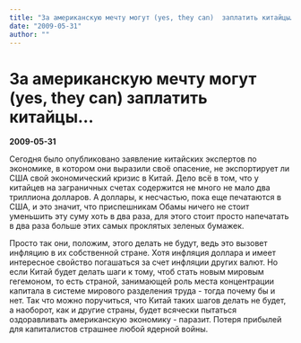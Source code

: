 ```yaml
---
title: "За американскую мечту могут (yes, they can)  заплатить китайцы…"
date: "2009-05-31"
author: ""
---
```


# За американскую мечту могут (yes, they can)  заплатить китайцы…

**2009-05-31** 

Сегодня было опубликовано заявление китайских экспертов по экономике, в котором они выразили своё опасение, не экспортирует ли США свой экономический кризис в Китай. Дело всё в том, что у китайцев на заграничных счетах содержится не много не мало два триллиона долларов. А доллары, к несчастью, пока еще печатаются в США, и это значит, что приспешникам Обамы ничего не стоит уменьшить эту суму хоть в два раза, для этого стоит просто напечатать в два раза больше этих самых проклятых зеленых бумажек.

Просто так они, положим, этого делать не будут, ведь это вызовет инфляцию в их собственной стране. Хотя инфляция доллара и имеет интересное свойство погашаться за счет инфляции других валют. Но если Китай будет делать шаги к тому, чтоб стать новым мировым гегемоном, то есть страной, занимающей роль места концентрации капитала в системе мирового разделения труда - тогда почему бы и нет. Так что можно поручиться, что Китай таких шагов делать не будет, а наоборот, как и другие страны, будет всячески пытаться оздоравливать американскую экономику - паразит. Потеря прибылей для капиталистов страшнее любой ядерной войны.